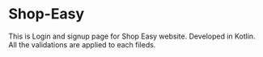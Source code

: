 # Shop-Easy

This is Login and signup page for Shop Easy website. Developed in Kotlin. All the validations are applied to each fileds.

